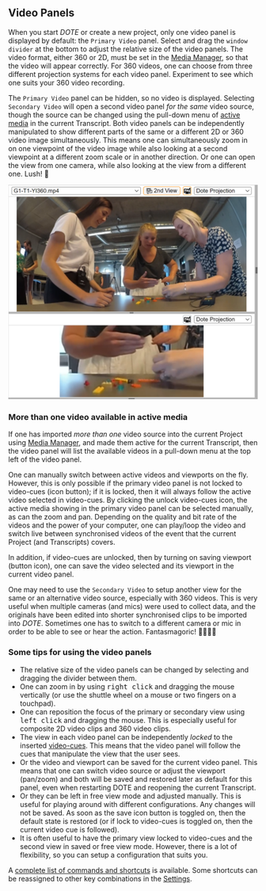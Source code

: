 ## Video Panels

When you start _DOTE_ or create a new project, only one video panel is displayed by default: the `Primary Video` panel.
Select and drag the `window divider` at the bottom to adjust the relative size of the video panels.
The video format, either 360 or 2D, must be set in the [Media Manager](media.md), so that the video will appear correctly.
For 360 videos, one can choose from three different projection systems for each video panel.
Experiment to see which one suits your 360 video recording.

The `Primary Video` panel can be hidden, so no video is displayed.
Selecting `Secondary Video` will open a second video panel _for the same_ video source, though the source can be changed using the pull-down menu of [active media](media.md) in the current Transcript.
Both video panels can be independently manipulated to show different parts of the same or a different 2D or 360 video image simultaneously.
This means one can simultaneously zoom in on one viewpoint of the video image while also looking at a second viewpoint at a different zoom scale or in another direction.
Or one can open the view from one camera, while also looking at the view from a different one.
Lush! 🌱

[![Video panel](images/video/video.png)](images/video/video.png)

### More than one video available in active media

If one has imported _more than one_ video source into the current Project using [Media Manager](media.md), and made them active for the current Transcript, then the video panel will list the available videos in a pull-down menu at the top left of the video panel.

One can manually switch between active videos and viewports on the fly.
However, this is only possible if the primary video panel is not locked to video-cues (icon button); if it is locked, then it will always follow the active video selected in video-cues.
By clicking the unlock video-cues icon, the active media showing in the primary video panel can be selected manually, as can the zoom and pan.
Depending on the quality and bit rate of the videos and the power of your computer, one can play/loop the video and switch live between synchronised videos of the event that the current Project (and Transcripts) covers.

In addition, if video-cues are unlocked, then by turning on saving viewport (button icon), one can save the video selected and its viewport in the current video panel.

One may need to use the `Secondary Video` to setup another view for the same or an alternative video source, especially with 360 videos.
This is very useful when multiple cameras (and mics) were used to collect data, and the originals have been edited into shorter synchronised clips to be imported into _DOTE_.
Sometimes one has to switch to a different camera or mic in order to be able to see or hear the action.
Fantasmagoric! 🤸🏻‍♂️🥳

### Some tips for using the video panels

- The relative size of the video panels can be changed by selecting and dragging the divider between them.
- One can zoom in by using <kbd>right click</kbd> and dragging the mouse vertically (or use the shuttle wheel on a mouse or two fingers on a touchpad).
- One can reposition the focus of the primary or secondary view using <kbd>left click</kbd> and dragging the mouse.
This is especially useful for composite 2D video clips and 360 video clips.
- The view in each video panel can be independently _locked_ to the inserted [video-cues](cues.md).
This means that the video panel will follow the cues that manipulate the view that the user sees.
- Or the video and viewport can be saved for the current video panel.
This means that one can switch video source or adjust the viewport (pan/zoom) and both will be saved and restored later as default for this panel, even when restarting DOTE and reopening the current Transcript.
- Or they can be left in free view mode and adjusted manually.
This is useful for playing around with different configurations.
Any changes will not be saved.
As soon as the save icon button is toggled on, then the default state is restored (or if lock to video-cues is toggled on, then the current video cue is followed).
- It is often useful to have the primary view locked to video-cues and the second view in saved or free view mode.
However, there is a lot of flexibility, so you can setup a configuration that suits you.

A [complete list of commands and shortcuts](commands.md) is available.
Some shortcuts can be reassigned to other key combinations in the [Settings](settings.md).
